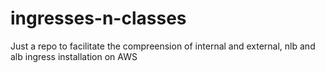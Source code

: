# ingresses-n-classes
Just a repo to facilitate the compreension of internal and external, nlb and alb ingress installation on AWS
